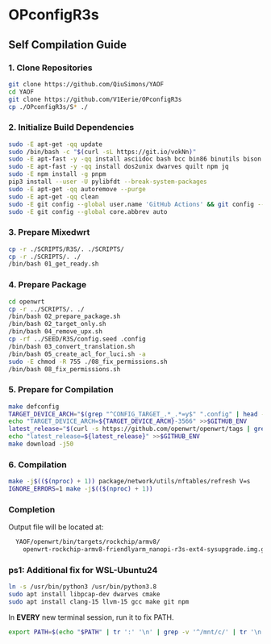 # OPconfigR3s

## Self Compilation Guide

### 1. Clone Repositories
```bash
git clone https://github.com/QiuSimons/YAOF
cd YAOF
git clone https://github.com/V1Eerie/OPconfigR3s
cp ./OPconfigR3s/S* ./
```

### 2. Initialize Build Dependencies
```bash
sudo -E apt-get -qq update
sudo /bin/bash -c "$(curl -sL https://git.io/vokNn)"
sudo -E apt-fast -y -qq install asciidoc bash bcc bin86 binutils bison bzip2 clang-15 llvm-15 clang llvm file flex g++ g++-multilib gawk gcc gcc-multilib gettext git gzip help2man intltool libboost-dev libelf-dev libncurses-dev libncurses5-dev libssl-dev libthread-queue-any-perl libusb-dev libxml-parser-perl make patch perl-modules python3-dev python3-pip python3-pyelftools python3-setuptools rsync sharutils swig time unzip util-linux wget xsltproc zlib1g-dev zip zstd
sudo -E apt-fast -y -qq install dos2unix dwarves quilt npm jq
sudo -E npm install -g pnpm
pip3 install --user -U pylibfdt --break-system-packages
sudo -E apt-get -qq autoremove --purge
sudo -E apt-get -qq clean
sudo -E git config --global user.name 'GitHub Actions' && git config --global user.email 'noreply@github.com'
sudo -E git config --global core.abbrev auto
```

### 3. Prepare Mixedwrt
```bash
cp -r ./SCRIPTS/R3S/. ./SCRIPTS/
cp -r ./SCRIPTS/. ./
/bin/bash 01_get_ready.sh
```

### 4. Prepare Package
```bash
cd openwrt
cp -r ../SCRIPTS/. ./
/bin/bash 02_prepare_package.sh
/bin/bash 02_target_only.sh
/bin/bash 04_remove_upx.sh
cp -rf ../SEED/R3S/config.seed .config
/bin/bash 03_convert_translation.sh
/bin/bash 05_create_acl_for_luci.sh -a
sudo -E chmod -R 755 ./08_fix_permissions.sh
/bin/bash 08_fix_permissions.sh
```

### 5. Prepare for Compilation
```bash
make defconfig
TARGET_DEVICE_ARCH="$(grep "^CONFIG_TARGET_.*_.*=y$" ".config" | head -n 1 | sed 's/^CONFIG_TARGET_//g' | awk -F '_' '{print $1}')"
echo "TARGET_DEVICE_ARCH=${TARGET_DEVICE_ARCH}-3566" >>$GITHUB_ENV
latest_release="$(curl -s https://github.com/openwrt/openwrt/tags | grep -Eo "v[0-9\.]+\-*r*c*[0-9]*.tar.gz" | sed -n '/[2-9][4-9]/p' | sed -n 1p | sed 's/.tar.gz//g' | sed 's/v//g')"
echo "latest_release=${latest_release}" >>$GITHUB_ENV
make download -j50
```

### 6. Compilation
```bash
make -j$(($(nproc) + 1)) package/network/utils/nftables/refresh V=s
IGNORE_ERRORS=1 make -j$(($(nproc) + 1))
```

### Completion
Output file will be located at:
```bash
  YAOF/openwrt/bin/targets/rockchip/armv8/
    openwrt-rockchip-armv8-friendlyarm_nanopi-r3s-ext4-sysupgrade.img.gz
```

### ps1: Additional fix for WSL-Ubuntu24
```bash
ln -s /usr/bin/python3 /usr/bin/python3.8
sudo apt install libpcap-dev dwarves cmake
sudo apt install clang-15 llvm-15 gcc make git npm
```
In **EVERY** new terminal session, run it to fix PATH.
```bash
export PATH=$(echo "$PATH" | tr ':' '\n' | grep -v '^/mnt/c/' | tr '\n' ':' | sed 's/:$//')
```

